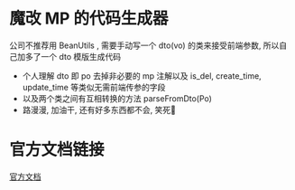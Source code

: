 # 魔改 MP 的代码生成器
公司不推荐用 BeanUtils , 需要手动写一个 dto(vo) 的类来接受前端参数, 所以自己加多了一个 dto 模版生成代码
- 个人理解 dto 即 po 去掉非必要的 mp 注解以及 is_del, create_time, update_time 等类似无需前端传参的字段
- 以及两个类之间有互相转换的方法 parseFromDto(Po)
- 路漫漫, 加油干, 还有好多东西都不会, 笑死🥶

# 官方文档链接
[官方文档](https://baomidou.com/)

